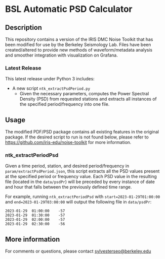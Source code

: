 # BSL Automatic PSD Calculator

## Description

This repository contains a version of the IRIS DMC Noise Toolkit that has been modified for use by the Berkeley Seismology Lab. Files have been created/altered to provide new methods of waveform/metadata analysis and smoother integration with visualization on Grafana.

### Latest Release
This latest release under Python 3 includes:
- A new script `ntk_extractPsdPeriod.py`
  - Given the necessary parameters, computes the Power Spectral Density (PSD) from requested stations and extracts all instances of the specified period/frequency into one file.

## Usage

The modified PDF/PSD package contains all existing features in the original package. If the desired script to run is not found below, please refer to https://github.com/iris-edu/noise-toolkit for more information.

### ntk_extractPeriodPsd
Given a time period, station, and desired period/frequency in `param/extractPsdPeriod.json`, this script extracts all the PSD values present at the specified period or frequency value. Each PSD value in the resulting file (located in the `data/psdPr`) will be preceded by every instance of date and hour that falls between the previously defined time range.  
  
For example, running `ntk_extractPeriodPsd` with `start=2023-01-29T01:00:00` and `end=2023-01-29T03:00:00` will output the following file in `data/psdPr`:
```
2023-01-29  01:00:00    -57
2023-01-29  01:30:00    -57
2023-01-29  02:00:00    -57
2023-01-29  02:30:00    -56
```

## More information

For comments or questions, please contact sylvesterseo@berkeley.edu
